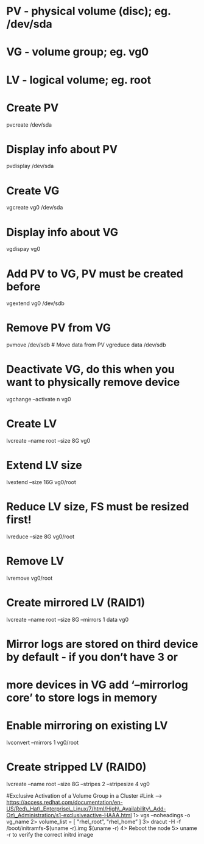 PV - physical volume (disc); eg. /dev/sda
=========================================

VG - volume group; eg. vg0
==========================

LV - logical volume; eg. root
=============================

Create PV
=========

pvcreate /dev/sda

Display info about PV
=====================

pvdisplay /dev/sda

Create VG
=========

vgcreate vg0 /dev/sda

Display info about VG
=====================

vgdispay vg0

Add PV to VG, PV must be created before
=======================================

vgextend vg0 /dev/sdb

Remove PV from VG
=================

pvmove /dev/sdb \# Move data from PV vgreduce data /dev/sdb

Deactivate VG, do this when you want to physically remove device
================================================================

vgchange –activate n vg0

Create LV
=========

lvcreate –name root –size 8G vg0

Extend LV size
==============

lvextend –size 16G vg0/root

Reduce LV size, FS must be resized first!
=========================================

lvreduce –size 8G vg0/root

Remove LV
=========

lvremove vg0/root

Create mirrored LV (RAID1)
==========================

lvcreate –name root –size 8G –mirrors 1 data vg0

Mirror logs are stored on third device by default - if you don’t have 3 or
==========================================================================

more devices in VG add ‘–mirrorlog core’ to store logs in memory
================================================================

Enable mirroring on existing LV
===============================

lvconvert –mirrors 1 vg0/root

Create stripped LV (RAID0)
==========================

lvcreate –name root –size 8G –stripes 2 –stripesize 4 vg0

\#Exclusive Activation of a Volume Group in a Cluster \#Link –&gt; https://access.redhat.com/documentation/en-US/Red\_Hat\_Enterprise\_Linux/7/html/High\_Availability\_Add-On\_Administration/s1-exclusiveactive-HAAA.html 1&gt; vgs –noheadings -o vg\_name 2&gt; volume\_list = \[ "rhel\_root”, "rhel\_home” \] 3&gt; dracut -H -f /boot/initramfs-$(uname -r).img $(uname -r) 4&gt; Reboot the node 5&gt; uname -r to verify the correct initrd image
